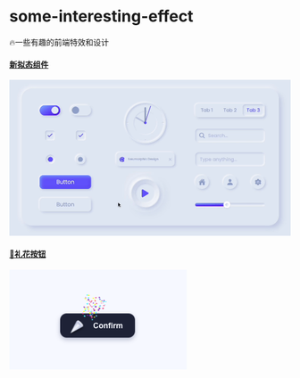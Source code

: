 # some-interesting-effect

🔥一些有趣的前端特效和设计


#### [新拟态组件](./src/pages/components/mimetic-components/index.html) 
![新拟态组件](./src/asset/mimetic-components.gif)

#### [🎉礼花按钮](./src/pages/components/fireworks-button/index.html) 
![🎉礼花按钮](./src/asset/fireworks-button.png)



